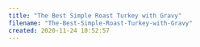 ```yaml
---
title: "The Best Simple Roast Turkey with Gravy"
filename: "The-Best-Simple-Roast-Turkey-with-Gravy"
created: 2020-11-24 10:52:57
---
```

